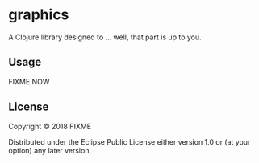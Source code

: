 # graphics

A Clojure library designed to ... well, that part is up to you.

## Usage

FIXME NOW

## License

Copyright © 2018 FIXME

Distributed under the Eclipse Public License either version 1.0 or (at
your option) any later version.

